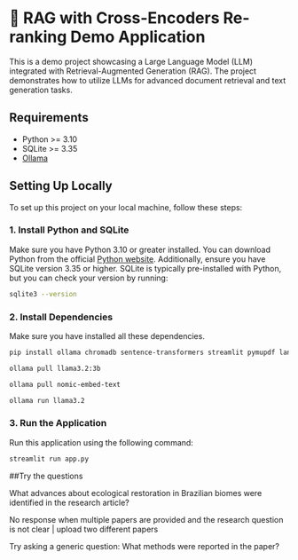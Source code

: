 # 📑 RAG with Cross-Encoders Re-ranking Demo Application

This is a demo project showcasing a Large Language Model (LLM) integrated with Retrieval-Augmented Generation (RAG). The project demonstrates how to utilize LLMs for advanced document retrieval and text generation tasks.

## Requirements

- Python >= 3.10
- SQLite >= 3.35
- [Ollama](https://ollama.dev/download)

## Setting Up Locally

To set up this project on your local machine, follow these steps:

### 1. Install Python and SQLite

Make sure you have Python 3.10 or greater installed. You can download Python from the official [Python website](https://www.python.org/). Additionally, ensure you have SQLite version 3.35 or higher. SQLite is typically pre-installed with Python, but you can check your version by running:

```bash
sqlite3 --version
```

### 2. Install Dependencies

Make sure you have installed all these dependencies.

```sh
pip install ollama chromadb sentence-transformers streamlit pymupdf langchain-community
```

```sh
ollama pull llama3.2:3b
```

```sh
ollama pull nomic-embed-text
```


```sh
ollama run llama3.2
```

### 3. Run the Application

Run this application using the following command:

```sh
streamlit run app.py
```

##Try the questions

What advances about ecological restoration in Brazilian biomes were identified in the research article?



No response when multiple papers are provided and the research question is not clear | upload two different papers

Try asking a generic question: What methods were reported in the paper?